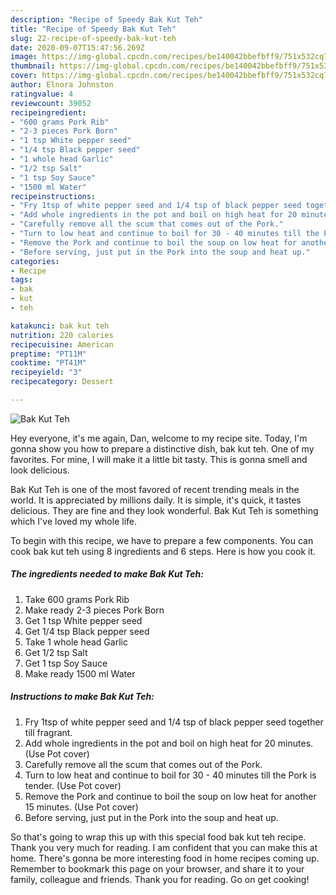 ```yaml
---
description: "Recipe of Speedy Bak Kut Teh"
title: "Recipe of Speedy Bak Kut Teh"
slug: 22-recipe-of-speedy-bak-kut-teh
date: 2020-09-07T15:47:56.269Z
image: https://img-global.cpcdn.com/recipes/be140042bbefbff9/751x532cq70/bak-kut-teh-recipe-main-photo.jpg
thumbnail: https://img-global.cpcdn.com/recipes/be140042bbefbff9/751x532cq70/bak-kut-teh-recipe-main-photo.jpg
cover: https://img-global.cpcdn.com/recipes/be140042bbefbff9/751x532cq70/bak-kut-teh-recipe-main-photo.jpg
author: Elnora Johnston
ratingvalue: 4
reviewcount: 39052
recipeingredient:
- "600 grams Pork Rib"
- "2-3 pieces Pork Born"
- "1 tsp White pepper seed"
- "1/4 tsp Black pepper seed"
- "1 whole head Garlic"
- "1/2 tsp Salt"
- "1 tsp Soy Sauce"
- "1500 ml Water"
recipeinstructions:
- "Fry 1tsp of white pepper seed and 1/4 tsp of black pepper seed together till fragrant."
- "Add whole ingredients in the pot and boil on high heat for 20 minutes. (Use Pot cover)"
- "Carefully remove all the scum that comes out of the Pork."
- "Turn to low heat and continue to boil for 30 - 40 minutes till the Pork is tender. (Use Pot cover)"
- "Remove the Pork and continue to boil the soup on low heat for another 15 minutes. (Use Pot cover)"
- "Before serving, just put in the Pork into the soup and heat up."
categories:
- Recipe
tags:
- bak
- kut
- teh

katakunci: bak kut teh 
nutrition: 220 calories
recipecuisine: American
preptime: "PT11M"
cooktime: "PT41M"
recipeyield: "3"
recipecategory: Dessert

---
```



![Bak Kut Teh](https://img-global.cpcdn.com/recipes/be140042bbefbff9/751x532cq70/bak-kut-teh-recipe-main-photo.jpg)

Hey everyone, it's me again, Dan, welcome to my recipe site. Today, I'm gonna show you how to prepare a distinctive dish, bak kut teh. One of my favorites. For mine, I will make it a little bit tasty. This is gonna smell and look delicious.



Bak Kut Teh is one of the most favored of recent trending meals in the world. It is appreciated by millions daily. It is simple, it's quick, it tastes delicious. They are fine and they look wonderful. Bak Kut Teh is something which I've loved my whole life.


To begin with this recipe, we have to prepare a few components. You can cook bak kut teh using 8 ingredients and 6 steps. Here is how you cook it.

<!--inarticleads1-->

##### The ingredients needed to make Bak Kut Teh:

1. Take 600 grams Pork Rib
1. Make ready 2-3 pieces Pork Born
1. Get 1 tsp White pepper seed
1. Get 1/4 tsp Black pepper seed
1. Take 1 whole head Garlic
1. Get 1/2 tsp Salt
1. Get 1 tsp Soy Sauce
1. Make ready 1500 ml Water




<!--inarticleads2-->

##### Instructions to make Bak Kut Teh:

1. Fry 1tsp of white pepper seed and 1/4 tsp of black pepper seed together till fragrant.
1. Add whole ingredients in the pot and boil on high heat for 20 minutes. (Use Pot cover)
1. Carefully remove all the scum that comes out of the Pork.
1. Turn to low heat and continue to boil for 30 - 40 minutes till the Pork is tender. (Use Pot cover)
1. Remove the Pork and continue to boil the soup on low heat for another 15 minutes. (Use Pot cover)
1. Before serving, just put in the Pork into the soup and heat up.




So that's going to wrap this up with this special food bak kut teh recipe. Thank you very much for reading. I am confident that you can make this at home. There's gonna be more interesting food in home recipes coming up. Remember to bookmark this page on your browser, and share it to your family, colleague and friends. Thank you for reading. Go on get cooking!
